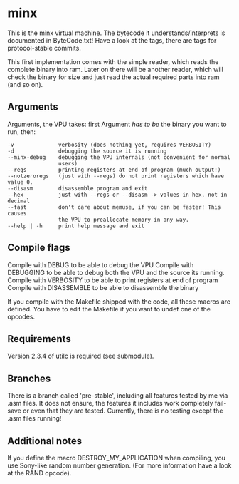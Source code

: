 # minx 

This is the minx virtual machine. The bytecode it understands/interprets is 
documented in ByteCode.txt! Have a look at the tags, there are tags for 
protocol-stable commits.

This first implementation comes with the simple reader, which reads the complete
binary into ram. Later on there will be another reader, which will check the
binary for size and just read the actual required parts into ram (and so on).

## Arguments

Arguments, the VPU takes:
first Argument _has to be_ the binary you want to run, then:

	-v				verbosity (does nothing yet, requires VERBOSITY)
	-d				debugging the source it is running
	--minx-debug	debugging the VPU internals (not convenient for normal
					users)
	--regs			printing registers at end of program (much output!)
	--notzeroregs	(just with --regs) do not print registers which have value 0.
	--disasm		disassemble program and exit 
	--hex			just with --regs or --disasm -> values in hex, not in decimal
	--fast			don't care about memuse, if you can be faster! This causes
					the VPU to preallocate memory in any way.
	--help | -h		print help message and exit

## Compile flags

Compile with DEBUG to be able to debug the VPU 
Compile with DEBUGGING to be able to debug both the VPU and the source its running.
Compile with VERBOSITY to be able to print registers at end of program
Compile with DISASSEMBLE to be able to disassemble the binary

If you compile with the Makefile shipped with the code, all these macros are
defined. You have to edit the Makefile if you want to undef one of the opcodes.

## Requirements

Version 2.3.4 of utilc is required (see submodule).

## Branches 

There is a branch called 'pre-stable', including all features tested by me via
.asm files. It does not ensure, the features it includes work completely
fail-save or even that they are tested. Currently, there is no testing except
the .asm files running!

## Additional notes

If you define the macro DESTROY_MY_APPLICATION when compiling, you use Sony-like 
random number generation. (For more information have a look at the RAND opcode).
